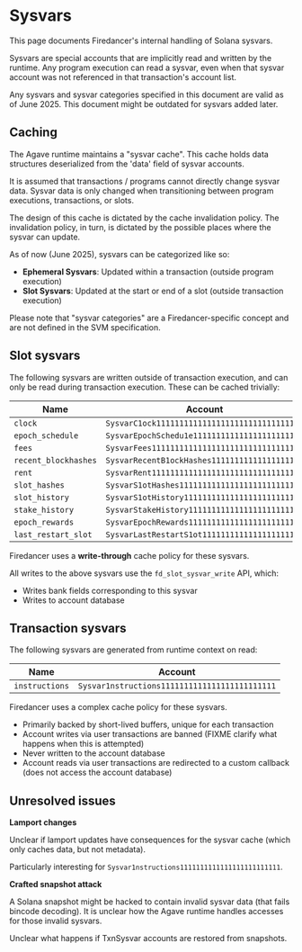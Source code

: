# Sysvars

This page documents Firedancer's internal handling of Solana sysvars.

Sysvars are special accounts that are implicitly read and written by the
runtime.  Any program execution can read a sysvar, even when that sysvar
account was not referenced in that transaction's account list.

Any sysvars and sysvar categories specified in this document are valid
as of June 2025.  This document might be outdated for sysvars added
later.

## Caching

The Agave runtime maintains a "sysvar cache".  This cache holds data
structures deserialized from the 'data' field of sysvar accounts.

It is assumed that transactions / programs cannot directly change sysvar
data.  Sysvar data is only changed when transitioning between program
executions, transactions, or slots.

The design of this cache is dictated by the cache invalidation policy.
The invalidation policy, in turn, is dictated by the possible places
where the sysvar can update.

As of now (June 2025), sysvars can be categorized like so:

- **Ephemeral Sysvars**: Updated within a transaction (outside program execution)
- **Slot Sysvars**: Updated at the start or end of a slot (outside transaction execution)

Please note that "sysvar categories" are a Firedancer-specific concept
and are not defined in the SVM specification.

## Slot sysvars

The following sysvars are written outside of transaction execution, and
can only be read during transaction execution.  These can be cached
trivially:

| Name                 | Account                                       |
|----------------------|-----------------------------------------------|
| `clock`              | `SysvarC1ock11111111111111111111111111111111` |
| `epoch_schedule`     | `SysvarEpochSchedu1e111111111111111111111111` |
| `fees`               | `SysvarFees111111111111111111111111111111111` |
| `recent_blockhashes` | `SysvarRecentB1ockHashes11111111111111111111` |
| `rent`               | `SysvarRent111111111111111111111111111111111` |
| `slot_hashes`        | `SysvarS1otHashes111111111111111111111111111` |
| `slot_history`       | `SysvarS1otHistory11111111111111111111111111` |
| `stake_history`      | `SysvarStakeHistory1111111111111111111111111` |
| `epoch_rewards`      | `SysvarEpochRewards1111111111111111111111111` |
| `last_restart_slot`  | `SysvarLastRestartS1ot1111111111111111111111` |

Firedancer uses a **write-through** cache policy for these sysvars.

All writes to the above sysvars use the `fd_slot_sysvar_write` API, which:
- Writes bank fields corresponding to this sysvar
- Writes to account database

## Transaction sysvars

The following sysvars are generated from runtime context on read:

| Name           | Account                                       |
|----------------|-----------------------------------------------|
| `instructions` | `Sysvar1nstructions1111111111111111111111111` |

Firedancer uses a complex cache policy for these sysvars.
- Primarily backed by short-lived buffers, unique for each transaction
- Account writes via user transactions are banned
  (FIXME clarify what happens when this is attempted)
- Never written to the account database
- Account reads via user transactions are redirected to a custom
  callback (does not access the account database)

## Unresolved issues

**Lamport changes**

Unclear if lamport updates have consequences for the sysvar cache (which
only caches data, but not metadata).

Particularly interesting for `Sysvar1nstructions1111111111111111111111111`.

**Crafted snapshot attack**

A Solana snapshot might be hacked to contain invalid sysvar data (that
fails bincode decoding).  It is unclear how the Agave runtime handles
accesses for those invalid sysvars.

Unclear what happens if TxnSysvar accounts are restored from snapshots.

